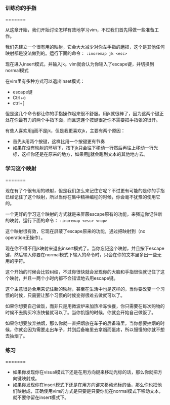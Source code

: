 ### 训练你的手指
=======

从这章开始，我们开始讨论怎样有效地学习vim，不过我们首先得做一些准备工作。

我们先建立一个很有用的映射，它会大大减少对你左手指的磨损，这个是其他任何映射都是没法做到的。运行下面的命令：
`:inoremap jk <esc>`

现在进入insert模式，并输入jk。vim就会认为你输入了escape键，并切换到normal模式
     
在vim里有多种方式可以退出inset模式：

- escape键
- Ctrl+c
- ctrl+[

但是这几个命令都让你的手指操作起来很不舒服。用jk就很棒了，因为这两个键正处在你最有力的两个手指下面，而且这连个按键很近你不需要把手指张的很开。

有些人喜欢用jj而不是jk，但是我更喜欢jk，主要有两个原因：

- 首先jk用两个按键，这样比用一个按键更有节奏
- 如果在没有映射的环境下，按下jk只会往下移动一行然后再往上移动一行光标，这样你还是在原来的地方，如果用jj就会跑到文本的其他地方去。

     
### 学习这个映射
=======

现在有了个很有用的映射，但是我们怎么来记住它呢？不过更有可能的是你的手指已经记住了这个映射，所以当你在集中精神编程的时候，你会毫不犹豫的使用它的。

一个更好的学习这个映射的方式就是来屏蔽escape原有的功能，来强迫你记住新的映射。运行下面的命令：
`:inoremap <esc> <nop>`

这个映射很有效，它现在屏蔽了escape原来的功能，通过把<esc>映射到<nop>（no operation无操作）。

现在你不得不用jk映射来退出insert模式了。当你忘记这个映射，并且按下escape键，然后输入你要在normal模式下输入的命令时，只会在你的文本里多出一些无用的字符。

这个开始的时候会比较纠结，不过你很快就会发现你的大脑和手指很快就记住了这个映射，并且一两个小时内都不会错误地去用escape键。

这个主意很适合用来记住新的映射，甚至在生活中也是这样的，当你要改变一个习惯的时候，只需要让那个习惯的时候变得很难去做就可以了。

如果你想要自己做饭，而非只是用微波炉来加热冷冻快餐，你只需要在每次购物的时候不去购买冷冻快餐就可以了。当你饥饿的时候，你就会开始自己做饭了。

如果你想要放弃抽烟，那么你就一直把烟放在车子的后备箱里。当你想要抽烟的时候，你就会因为需要走出车子，并到后备箱里去拿烟而蛋疼，所以慢慢的你就不想去抽烟了。

### 练习
=======
- 如果你发现你在visual模式下还是在用方向键来移动光标的话，那么你就把方向键映射成<nop>。
- 如果你发现你在insert模式下还是在用方向键来移动光标的话，那么你也把他们映射成<nop>，正确使用vim的方式是只要是只要你能在normal模式下移动文本，就不要停留在insert模式下。
